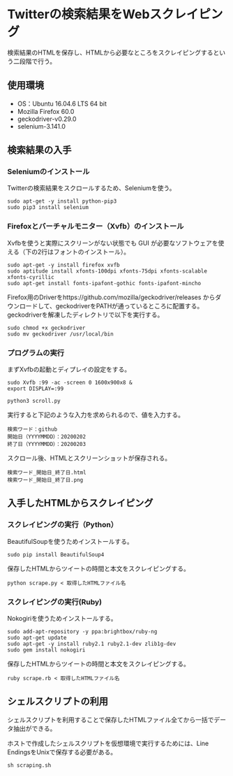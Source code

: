 # Twitterの検索結果をWebスクレイピング
検索結果のHTMLを保存し、HTMLから必要なところをスクレイピングするという二段階で行う。

## 使用環境
* OS：Ubuntu 16.04.6 LTS 64 bit
* Mozilla Firefox 60.0
* geckodriver-v0.29.0
* selenium-3.141.0

## 検索結果の入手
### Seleniumのインストール
Twitterの検索結果をスクロールするため、Seleniumを使う。
```
sudo apt-get -y install python-pip3
sudo pip3 install selenium
```

### Firefoxとバーチャルモニター（Xvfb）のインストール
Xvfbを使うと実際にスクリーンがない状態でも GUI が必要なソフトウェアを使える（下の2行はフォントのインストール）。
```
sudo apt-get -y install firefox xvfb
sudo aptitude install xfonts-100dpi xfonts-75dpi xfonts-scalable xfonts-cyrillic
sudo apt-get install fonts-ipafont-gothic fonts-ipafont-mincho
```

Firefox用のDriverをhttps://github.com/mozilla/geckodriver/releases からダウンロードして、geckodriverをPATHが通っているところに配置する。geckodriverを解凍したディレクトリで以下を実行する。

```
sudo chmod +x geckodriver
sudo mv geckodriver /usr/local/bin
```
### プログラムの実行
まずXvfbの起動とディプレイの設定をする。
```
sudo Xvfb :99 -ac -screen 0 1600x900x8 &
export DISPLAY=:99
```

```
python3 scroll.py
```

実行すると下記のような入力を求められるので、値を入力する。
```
検索ワード：github
開始日（YYYYMMDD）：20200202
終了日（YYYYMMDD）：20200203
```
スクロール後、HTMLとスクリーンショットが保存される。
```
検索ワード_開始日_終了日.html
検索ワード_開始日_終了日.png
```

## 入手したHTMLからスクレイピング
### スクレイピングの実行（Python）
BeautifulSoupを使うためインストールする。
```
sudo pip install BeautifulSoup4
```

保存したHTMLからツイートの時間と本文をスクレイピングする。
```
python scrape.py < 取得したHTMLファイル名
```

### スクレイピングの実行(Ruby)
Nokogiriを使うためインストールする。
```
sudo add-apt-repository -y ppa:brightbox/ruby-ng
sudo apt-get update
sudo apt-get -y install ruby2.1 ruby2.1-dev zlib1g-dev
sudo gem install nokogiri
```

保存したHTMLからツイートの時間と本文をスクレイピングする。
```
ruby scrape.rb < 取得したHTMLファイル名
```

## シェルスクリプトの利用
シェルスクリプトを利用することで保存したHTMLファイル全てから一括でデータ抽出ができる。

ホストで作成したシェルスクリプトを仮想環境で実行するためには、Line EndingsをUnixで保存する必要がある。
```
sh scraping.sh
```

